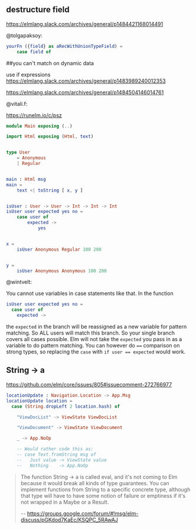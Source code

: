 ## destructure field

https://elmlang.slack.com/archives/general/p1484421168014491

@tolgapaksoy:

```elm
yourFn ({field} as aRecWithUnionTypeField) =
    case field of
```

##you can't match on dynamic data

use if expressions https://elmlang.slack.com/archives/general/p1483989240012353

https://elmlang.slack.com/archives/general/p1484504146014761

@vitali.f:

https://runelm.io/c/psz

```elm
module Main exposing (..)

import Html exposing (Html, text)


type User
    = Anonymous
    | Regular


main : Html msg
main =
    text <| toString [ x, y ]


isUser : User -> User -> Int -> Int -> Int
isUser user expected yes no =
    case user of
        expected ->
            yes


x =
    isUser Anonymous Regular 100 200


y =
    isUser Anonymous Anonymous 100 200
```


@wintvelt:

You cannot use variables in case statements like that.
In the function

```elm
isUser user expected yes no =
  case user of
    expected ->
```

the `expected` in the branch will be reassigned as a new variable for pattern matching. So ALL users will match this branch.
So your single branch covers all cases possible.
Elm will not take the `expected` you pass in as a variable to do pattern matching.
You can however do `==` comparison on strong types, so replacing the `case` with `if user == expected` would work.


## String -> a

https://github.com/elm/core/issues/805#issuecomment-272766977

```elm
locationUpdate : Navigation.Location -> App.Msg
locationUpdate location =
  case (String.dropLeft 2 location.hash) of

    "ViewDocList" -> ViewState ViewDocList

    "ViewDocument" -> ViewState ViewDocument

    _ -> App.NoOp

    -- Would rather code this as:
    -- case Text.fromString msg of
    --   Just value -> ViewState value
    --   Nothing    -> App.NoOp
```


>The function String -> a is called eval, and it's not coming to Elm because it would break all kinds of type guarantees. You can implement functions from String to a specific concrete type, although that type will have to have some notion of failure or emptiness if it's not wrapped in a Maybe or a Result.
>
>-- https://groups.google.com/forum/#!msg/elm-discuss/pGKdod7KaEc/KSQPC_5RAwAJ
